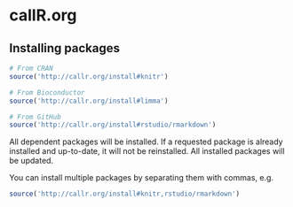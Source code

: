 
# callR.org




## Installing packages

```r
# From CRAN
source('http://callr.org/install#knitr')

# From Bioconductor
source('http://callr.org/install#limma')

# From GitHub
source('http://callr.org/install#rstudio/rmarkdown')
```

All dependent packages will be installed.  If a requested package is already installed and up-to-date, it will not be reinstalled.  All installed packages will be updated.

You can install multiple packages by separating them with commas, e.g.
```r
source('http://callr.org/install#knitr,rstudio/rmarkdown')
```

<script>
  (function(i,s,o,g,r,a,m){i['GoogleAnalyticsObject']=r;i[r]=i[r]||function(){
  (i[r].q=i[r].q||[]).push(arguments)},i[r].l=1*new Date();a=s.createElement(o),
  m=s.getElementsByTagName(o)[0];a.async=1;a.src=g;m.parentNode.insertBefore(a,m)
  })(window,document,'script','//www.google-analytics.com/analytics.js','ga');

  ga('create', 'UA-54228632-1', 'auto');
  ga('send', 'pageview');

</script>


